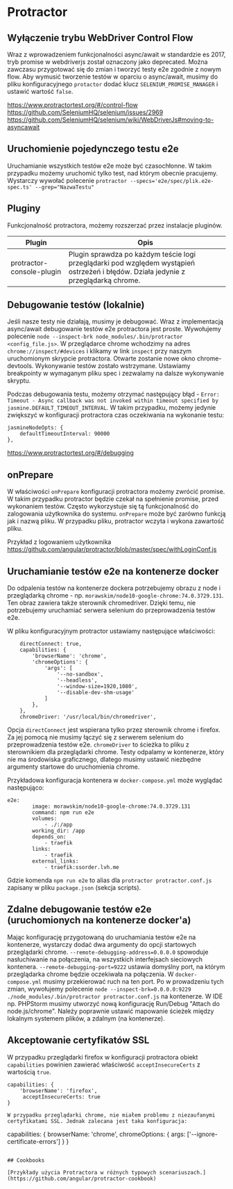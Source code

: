 # Protractor

## Wyłączenie trybu WebDriver Control Flow

Wraz z wprowadzeniem funkcjonalności async/await w standardzie es 2017, tryb promise w webdriverjs został oznaczony jako deprecated. Można zawczasu przygotować się do zmian i tworzyć testy e2e zgodnie z nowym flow.
Aby wymusić tworzenie testów w oparciu o async/await, musimy do pliku konfiguracyjnego `protactor` dodać klucz `SELENIUM_PROMISE_MANAGER` i ustawić wartość `false`.

https://www.protractortest.org/#/control-flow
https://github.com/SeleniumHQ/selenium/issues/2969
https://github.com/SeleniumHQ/selenium/wiki/WebDriverJs#moving-to-asyncawait

## Uruchomienie pojedynczego testu e2e

Uruchamianie wszystkich testów e2e może być czasochłonne.
W takim przypadku możemy uruchomić tylko test, nad którym obecnie pracujemy.
Wystarczy wywołać polecenie `protractor --specs='e2e/spec/plik.e2e-spec.ts' --grep="NazwaTestu"`

## Pluginy

Funkcjonalność protractora, możemy rozszerzać przez instalacje pluginów.

| Plugin | Opis |
|---|---|
| protractor-console-plugin | Plugin sprawdza po każdym teście logi przeglądarki pod względem wystąpień ostrzeżeń i błędów. Działa jedynie z przeglądarką chrome. |

## Debugowanie testów (lokalnie)

Jeśli nasze testy nie działają, musimy je debugować. Wraz z implementacją async/await debugowanie testów e2e protractora jest proste. Wywołujemy polecenie `node --inspect-brk node_modules/.bin/protractor <config_file.js>`.
W przeglądarce chrome wchodzimy na adres `chrome://inspect/#devices` i klikamy w link `inspect` przy naszym uruchomionym skrypcie protractora. Otwarte zostanie nowe okno chrome-devtools. Wykonywanie testów zostało wstrzymane. Ustawiamy breakpointy w wymaganym pliku spec i zezwalamy na dalsze wykonywanie skryptu.

Podczas debugowania testu, możemy otrzymać następujący błąd - `Error: Timeout - Async callback was not invoked within timeout specified by jasmine.DEFAULT_TIMEOUT_INTERVAL`.
W takim przypadku, możemy jedynie zwiększyć w konfiguracji protractora czas oczekiwania na wykonanie testu:
```
jasmineNodeOpts: {
    defaultTimeoutInterval: 90000
},
```

https://www.protractortest.org/#/debugging

## onPrepare

W właściwości `onPrepare` konfiguracji protractora możemy zwrócić promise. W takim przypadku protractor będzie czekał na spełnienie promise, przed wykonaniem testów. Często wykorzystuje się tą funkcjonalność do zalogowania użytkownika do systemu. `onPrepare` może być zarówno funkcją jak i nazwą pliku. W przypadku pliku, protractor wczyta  i wykona zawartość pliku.

Przykład z logowaniem użytkownika
https://github.com/angular/protractor/blob/master/spec/withLoginConf.js

## Uruchamianie testów e2e na kontenerze docker

Do odpalenia testów na kontenerze dockera potrzebujemy obrazu z node i przeglądarką chrome - np. `morawskim/node10-google-chrome:74.0.3729.131`. Ten obraz zawiera także sterownik chromedriver. Dzięki temu, nie potrzebujemy uruchamiać serwera selenium do przeprowadzenia testów e2e.

W pliku konfiguracyjnym protractor ustawiamy następujące właściwości:


```
    directConnect: true,
    capabilities: {
        'browserName': 'chrome',
        'chromeOptions': {
            'args': [
                '--no-sandbox',
                '--headless',
                '--window-size=1920,1080',
                '--disable-dev-shm-usage'
            ]
        },
    },
    chromeDriver: '/usr/local/bin/chromedriver',
```

Opcja `directConnect` jest wspierana tylko przez sterownik chrome i firefox. Za jej pomocą nie musimy łączyć się z serwerem selenium do przeprowadzenia testów e2e. `chromeDriver` to ścieżka to pliku z sterownikiem dla przeglądarki chrome. Testy odpalamy w kontenerze, który nie ma środowiska graficznego, dlatego musimy ustawić niezbędne argumenty startowe do uruchomienia chrome.

Przykładowa konfiguracja kontenera w `docker-compose.yml` może wyglądać następująco:
```
e2e:
        image: morawskim/node10-google-chrome:74.0.3729.131
        command: npm run e2e
        volumes:
            - ./:/app
        working_dir: /app
        depends_on:
            - traefik
        links:
            - traefik
        external_links:
            - traefik:ssorder.lvh.me
```

Gdzie komenda `npm run e2e` to alias dla `protractor protractor.conf.js` zapisany w pliku `package.json` (sekcja scripts).

## Zdalne debugowanie testów e2e (uruchomionych na kontenerze docker'a)

Mając konfigurację przygotowaną do uruchamiania testów e2e na kontenerze, wystarczy dodać dwa argumenty do opcji startowych przeglądarki chrome. `--remote-debugging-address=0.0.0.0` spowoduje nasłuchiwanie na połączenia, na wszystkich interfejsach sieciowych kontenera. `--remote-debugging-port=9222` ustawia domyślny port, na którym przeglądarka chrome będzie oczekiwała na połączenia. W `docker-compose.yml` musimy przekierować ruch na ten port. Po w prowadzeniu tych zmian, wywołujemy polecenie `node --inspect-brk=0.0.0.0:9229 ./node_modules/.bin/protractor protractor.conf.js` na kontenerze. W IDE np. PHPStorm musimy utworzyć nową konfigurację Run/Debug "Attach do node.js/chrome". Należy poprawnie ustawić mapowanie ścieżek między lokalnym systemem plików, a zdalnym (na kontenerze).

## Akceptowanie certyfikatów SSL

W przypadku przeglądarki firefox w konfiguracji protractora obiekt `capabilities` powinien zawierać właściwość `acceptInsecureCerts` z wartością `true`.

```
capabilities: {
    'browserName': 'firefox',
     acceptInsecureCerts: true
}

W przypadku przeglądarki chrome, nie miałem problemu z niezaufanymi certyfikatami SSL. Jednak zalecana jest taka konfiguracja:

```
capabilities: {
  browserName: 'chrome',
  chromeOptions: {
    args: ['--ignore-certificate-errors']
  }
}
```

## Cookbooks

[Przykłady użycia Protractora w różnych typowych scenariuszach.](https://github.com/angular/protractor-cookbook)
